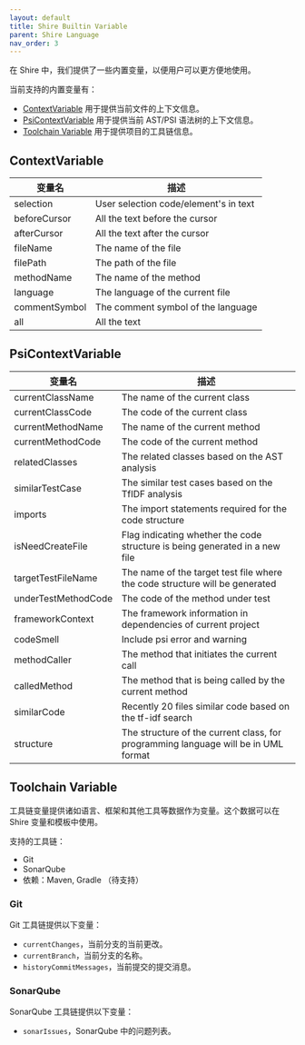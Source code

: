 ```yaml
---
layout: default
title: Shire Builtin Variable
parent: Shire Language
nav_order: 3
---
```


在 Shire 中，我们提供了一些内置变量，以便用户可以更方便地使用。

当前支持的内置变量有：

- [ContextVariable](#contextvariable) 用于提供当前文件的上下文信息。
- [PsiContextVariable](#psicontextvariable) 用于提供当前 AST/PSI 语法树的上下文信息。
- [Toolchain Variable](#toolchain-variable) 用于提供项目的工具链信息。

## ContextVariable

| 变量名           | 描述                                    |
|---------------|---------------------------------------|
| selection     | User selection code/element's in text |
| beforeCursor  | All the text before the cursor        |
| afterCursor   | All the text after the cursor         |
| fileName      | The name of the file                  |
| filePath      | The path of the file                  |
| methodName    | The name of the method                |
| language      | The language of the current file      |
| commentSymbol | The comment symbol of the language    |
| all           | All the text                          |

## PsiContextVariable

| 变量名                 | 描述                                                                                 |
|---------------------|------------------------------------------------------------------------------------|
| currentClassName    | The name of the current class                                                      |
| currentClassCode    | The code of the current class                                                      |
| currentMethodName   | The name of the current method                                                     |
| currentMethodCode   | The code of the current method                                                     |
| relatedClasses      | The related classes based on the AST analysis                                      |
| similarTestCase     | The similar test cases based on the TfIDF analysis                                 |
| imports             | The import statements required for the code structure                              |
| isNeedCreateFile    | Flag indicating whether the code structure is being generated in a new file        |
| targetTestFileName  | The name of the target test file where the code structure will be generated        |
| underTestMethodCode | The code of the method under test                                                  |
| frameworkContext    | The framework information in dependencies of current project                       |
| codeSmell           | Include psi error and warning                                                      |
| methodCaller        | The method that initiates the current call                                         |
| calledMethod        | The method that is being called by the current method                              |
| similarCode         | Recently 20 files similar code based on the tf-idf search                          |
| structure           | The structure of the current class, for programming language will be in UML format |

## Toolchain Variable

工具链变量提供诸如语言、框架和其他工具等数据作为变量。这个数据可以在 Shire 变量和模板中使用。

支持的工具链：

- Git
- SonarQube
- 依赖：Maven, Gradle （待支持）

### Git

Git 工具链提供以下变量：

- `currentChanges`，当前分支的当前更改。
- `currentBranch`，当前分支的名称。
- `historyCommitMessages`，当前提交的提交消息。

### SonarQube

SonarQube 工具链提供以下变量：

- `sonarIssues`，SonarQube 中的问题列表。